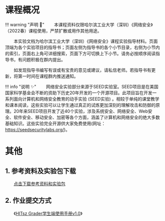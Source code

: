 # 课程概况

<!-- 网页用途声明————建议保留！ -->
!!! warning "声明 :loudspeaker:"
    &emsp;&emsp;本课程资料仅限哈尔滨工业大学（深圳）《网络安全》（2022春）课程使用，严禁扩散或用作其他用途。

&emsp;&emsp;本实验文档为哈尔滨工业大学（深圳）《网络安全》课程实验指导材料。页面顶端为各个实验项目的指导书；页面左侧为指导书的各个小节目录，右侧为小节内的索引，页面右上角可详细搜索，页面下方可切换上下小节。请务必按顺序阅读指导书，有问题积极在群内提出。

&emsp;&emsp;如发现指导书编写有误或有宝贵的意见或建议，请私信老师。若指导书有更新，将第一时间在课程群内推送通知。

!!! info "说明 :sparkles:"
    &emsp;&emsp;网络安全实验部分来源于SEED实验室。SEED项目是在美国国家科学基金会不断的资助下历史20年开发的一个开源项目。此项目旨在开发一系列面向计算机和网络安全教育的动手实验 (SEED实验) 。相较于单纯的课堂教学和课本阅读，这些实验可以让学生通过真正的试炼更加深刻的理解攻击和防御的原理。20年来SEED项目开发了近40个实验，涉及系统安全、网络安全、Web安全、软件安全、移动安全、加密等各个方面，涵盖了计算机和网络安全的绝大多数基础知识。这些实验完全开源供大家免费使用(网址：https://seedsecuritylabs.org/)。




# 其他

## 1. 参考资料及实验包下载

&emsp;&emsp;[点击下载参考资料和实验包](https://gitee.com/hitsz-cslab/net-work-security/tree/master/stupkt)

## 2. 作业提交方式

&emsp;&emsp;《[HITsz Grader学生端使用手册v1.0](https://gitee.com/hitsz-cslab/net-work-security/blob/master/stupkt/HITsz%20Grader%E5%AD%A6%E7%94%9F%E7%AB%AF%E4%BD%BF%E7%94%A8%E6%89%8B%E5%86%8CV1.0.pdf)》

